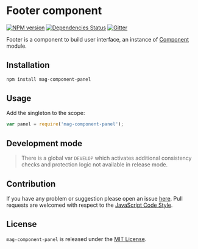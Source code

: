 Footer component
================

[![NPM version](https://img.shields.io/npm/v/mag-component-panel.svg?style=flat-square)](https://www.npmjs.com/package/mag-component-panel)
[![Dependencies Status](https://img.shields.io/david/spasdk/component-panel.svg?style=flat-square)](https://david-dm.org/spasdk/component-panel)
[![Gitter](https://img.shields.io/badge/gitter-join%20chat-blue.svg?style=flat-square)](https://gitter.im/DarkPark/spasdk)


Footer is a component to build user interface, an instance of [Component](https://github.com/spasdk/component) module.


## Installation ##

```bash
npm install mag-component-panel
```


## Usage ##

Add the singleton to the scope:

```js
var panel = require('mag-component-panel');
```


## Development mode ##

> There is a global var `DEVELOP` which activates additional consistency checks and protection logic not available in release mode.


## Contribution ##

If you have any problem or suggestion please open an issue [here](https://github.com/spasdk/component-panel/issues).
Pull requests are welcomed with respect to the [JavaScript Code Style](https://github.com/DarkPark/jscs).


## License ##

`mag-component-panel` is released under the [MIT License](license.md).
